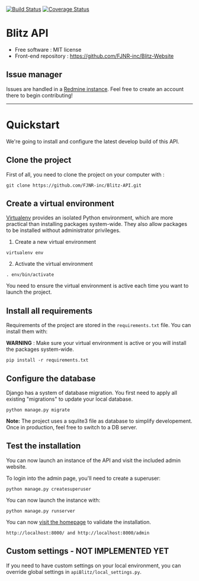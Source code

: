 [![Build Status](https://travis-ci.org/FJNR-inc/Blitz-API.svg?branch=develop)](https://travis-ci.org/FJNR-inc/Blitz-API)
[![Coverage Status](https://coveralls.io/repos/github/FJNR-inc/Blitz-API/badge.svg?branch=develop)](https://coveralls.io/github/FJNR-inc/Blitz-API?branch=develop)

# Blitz API

 - Free software : MIT license
 - Front-end repository : https://github.com/FJNR-inc/Blitz-Website

## Issue manager

Issues are handled in a [Redmine instance](https://genielibre.com/projects/blitz-paradisio).
Feel free to create an account there to begin contributing!

---

# Quickstart

We're going to install and configure the latest develop build of this API.

## Clone the project

First of all, you need to clone the project on your computer with :

```
git clone https://github.com/FJNR-inc/Blitz-API.git
```

## Create a virtual environment

[Virtualenv](https://virtualenv.pypa.io/) provides an isolated Python environment, which are more practical than installing packages system-wide. They also allow packages to be installed without administrator privileges.

1. Create a new virtual environment
```
virtualenv env
```

2. Activate the virtual environment
```
. env/bin/activate
```

You need to ensure the virtual environment is active each time you want to launch the project.

## Install all requirements

Requirements of the project are stored in the `requirements.txt` file.
You can install them with:

**WARNING** : Make sure your virtual environment is active or you will install the packages system-wide.
```
pip install -r requirements.txt
```

## Configure the database

Django has a system of database migration. You first need to apply all existing "migrations" to update your local database.

```
python manage.py migrate
```

**Note:** The project uses a squlite3 file as database to simplify developement. Once in production, feel free to switch to a DB server.

## Test the installation

You can now launch an instance of the API and visit the included admin website.

To login into the admin page, you'll need to create a superuser:
```
python manage.py createsuperuser
```
You can now launch the instance with:
```
python manage.py runserver
```

You can now [visit the homepage](http://localhost:8000/) to validate the installation.

```
http://localhost:8000/ and http://localhost:8000/admin
```

## Custom settings - NOT IMPLEMENTED YET

If you need to have custom settings on your local environment, you can override global settings in `apiBlitz/local_settings.py`.
